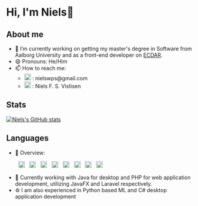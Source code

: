 # Hi, I'm Niels👋

## About me
- 🔭 I’m currently working on getting my master's degree in Software from Aalborg University and as a front-end developer on [ECDAR](https://www.ecdar.net/).
- 😄 Pronouns: He/Him
- 📫 How to reach me:
  - <img alt="GMail" width="18px" src="https://cdn.jsdelivr.net/npm/simple-icons@v3/icons/gmail.svg"/> : nielswps<span>@</span>gmail.com 
  - [<img alt="Niels Vistisen | LinkedIn" width="18px" src="https://cdn.jsdelivr.net/npm/simple-icons@v3/icons/linkedin.svg"/>][linkedin] : Niels F. S. Vistisen
## Stats
[![Niels's GitHub stats](https://github-readme-stats.vercel.app/api?username=Nielswps&count_private=true&show_icons=true&hide=stars&hide_rank=true&custom_title=GitHub%20Stats)](https://github.com/anuraghazra/github-readme-stats)

## Languages
<!-- [![Most Used Languages](https://github-readme-stats.vercel.app/api/top-langs/?username=Nielswps&langs_count=10&layout=compact&hide=vue,shell)](https://github.com/anuraghazra/github-readme-stats) -->
- 👀 Overview:

&nbsp; &nbsp; &nbsp; &nbsp;
[<img alt="JavaFX" width="18px" src="https://cdn.jsdelivr.net/npm/simple-icons@v3/icons/java.svg"/>](https://openjfx.io/) &nbsp;
[<img alt="Laravel" width="18px" src="https://cdn.jsdelivr.net/npm/simple-icons@v3/icons/laravel.svg"/>](https://laravel.com/) &nbsp;
[<img alt="Python" width="18px" src="https://cdn.jsdelivr.net/npm/simple-icons@v3/icons/python.svg"/>](https://www.python.org/) &nbsp;
[<img alt="Git" width="18px" src="https://cdn.jsdelivr.net/npm/simple-icons@v3/icons/git.svg"/>](https://git-scm.com/) &nbsp;
[<img alt="GitHub" width="18px" src="https://cdn.jsdelivr.net/npm/simple-icons@v3/icons/github.svg"/>](https://github.com/) &nbsp;
[<img alt="Linux" width="18px" src="https://cdn.jsdelivr.net/npm/simple-icons@v3/icons/linux.svg"/>](https://www.linux.org/) &nbsp;
<img alt="C" width="18px" src="https://cdn.jsdelivr.net/npm/simple-icons@v3/icons/c.svg"/> &nbsp;
[<img alt="CSharp" width="18px" src="https://cdn.jsdelivr.net/npm/simple-icons@v3/icons/csharp.svg"/>](https://docs.microsoft.com/en-us/dotnet/csharp/)

- 🔧 Currently working with Java for desktop and PHP for web application development, utilizing JavaFX  and Laravel respectively.
- ⚙️ I am also experienced in Python based ML and C# desktop application development

[linkedin]: https://www.linkedin.com/in/niels-f-s-vistisen-04a718112/

<!--
**Nielswps/Nielswps** is a ✨ _special_ ✨ repository because its `README.md` (this file) appears on your GitHub profile.

Here are some ideas to get you started:

- 🔭 I’m currently working on ...
- 🌱 I’m currently learning ...
- 👯 I’m looking to collaborate on ...
- 🤔 I’m looking for help with ...
- 💬 Ask me about ...
- 📫 How to reach me: ...
- 😄 Pronouns: ...
- ⚡ Fun fact: ...
-->
